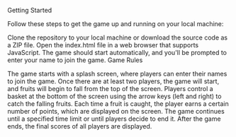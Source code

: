 Getting Started

Follow these steps to get the game up and running on your local machine:

Clone the repository to your local machine or download the source code as a ZIP file.
Open the index.html file in a web browser that supports JavaScript.
The game should start automatically, and you'll be prompted to enter your name to join the game.
Game Rules

The game starts with a splash screen, where players can enter their names to join the game.
Once there are at least two players, the game will start, and fruits will begin to fall from the top of the screen.
Players control a basket at the bottom of the screen using the arrow keys (left and right) to catch the falling fruits.
Each time a fruit is caught, the player earns a certain number of points, which are displayed on the screen.
The game continues until a specified time limit or until players decide to end it.
After the game ends, the final scores of all players are displayed.
